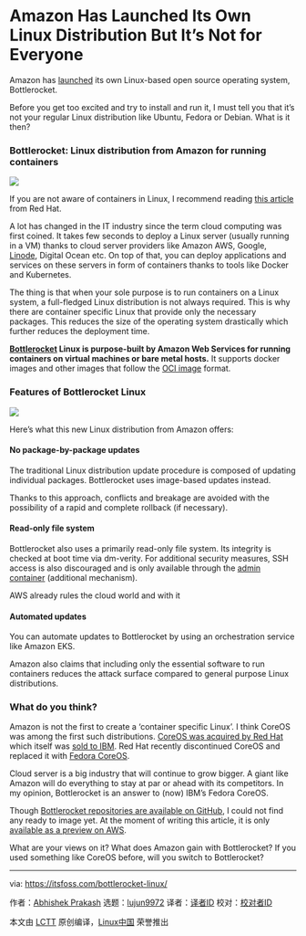[#]: collector: (lujun9972)
[#]: translator: (geekpi)
[#]: reviewer: ( )
[#]: publisher: ( )
[#]: url: ( )
[#]: subject: (Amazon Has Launched Its Own Linux Distribution But It’s Not for Everyone)
[#]: via: (https://itsfoss.com/bottlerocket-linux/)
[#]: author: (Abhishek Prakash https://itsfoss.com/author/abhishek/)

Amazon Has Launched Its Own Linux Distribution But It’s Not for Everyone
======

Amazon has [launched][1] its own Linux-based open source operating system, Bottlerocket.

Before you get too excited and try to install and run it, I must tell you that it’s not your regular Linux distribution like Ubuntu, Fedora or Debian. What is it then?

### Bottlerocket: Linux distribution from Amazon for running containers

![][2]

If you are not aware of containers in Linux, I recommend reading [this article][3] from Red Hat.

A lot has changed in the IT industry since the term cloud computing was first coined. It takes few seconds to deploy a Linux server (usually running in a VM) thanks to cloud server providers like Amazon AWS, Google, [Linode][4], Digital Ocean etc. On top of that, you can deploy applications and services on these servers in form of containers thanks to tools like Docker and Kubernetes.

The thing is that when your sole purpose is to run containers on a Linux system, a full-fledged Linux distribution is not always required. This is why there are container specific Linux that provide only the necessary packages. This reduces the size of the operating system drastically which further reduces the deployment time.

**[Bottlerocket][5] Linux is purpose-built by Amazon Web Services for running containers on virtual machines or bare metal hosts.** It supports docker images and other images that follow the [OCI image][6] format.

### Features of Bottlerocket Linux

![][7]

Here’s what this new Linux distribution from Amazon offers:

#### No package-by-package updates

The traditional Linux distribution update procedure is composed of updating individual packages. Bottlerocket uses image-based updates instead.

Thanks to this approach, conflicts and breakage are avoided with the possibility of a rapid and complete rollback (if necessary).

#### Read-only file system

Bottlerocket also uses a primarily read-only file system. Its integrity is checked at boot time via dm-verity. For additional security measures, SSH access is also discouraged and is only available through the [admin container][8] (additional mechanism).

AWS already rules the cloud world and with it

#### Automated updates

You can automate updates to Bottlerocket by using an orchestration service like Amazon EKS.

Amazon also claims that including only the essential software to run containers reduces the attack surface compared to general purpose Linux distributions.

### What do you think?

Amazon is not the first to create a ‘container specific Linux’. I think CoreOS was among the first such distributions. [CoreOS was acquired by Red Hat][9] which itself was [sold to IBM][10]. Red Hat recently discontinued CoreOS and replaced it with [Fedora CoreOS][11].

Cloud server is a big industry that will continue to grow bigger. A giant like Amazon will do everything to stay at par or ahead with its competitors. In my opinion, Bottlerocket is an answer to (now) IBM’s Fedora CoreOS.

Though [Bottlerocket repositories are available on GitHub][12], I could not find any ready to image yet. At the moment of writing this article, it is only [available as a preview on AWS][5].

What are your views on it? What does Amazon gain with Bottlerocket? If you used something like CoreOS before, will you switch to Bottlerocket?

--------------------------------------------------------------------------------

via: https://itsfoss.com/bottlerocket-linux/

作者：[Abhishek Prakash][a]
选题：[lujun9972][b]
译者：[译者ID](https://github.com/译者ID)
校对：[校对者ID](https://github.com/校对者ID)

本文由 [LCTT](https://github.com/LCTT/TranslateProject) 原创编译，[Linux中国](https://linux.cn/) 荣誉推出

[a]: https://itsfoss.com/author/abhishek/
[b]: https://github.com/lujun9972
[1]: https://aws.amazon.com/blogs/aws/bottlerocket-open-source-os-for-container-hosting/
[2]: https://i1.wp.com/itsfoss.com/wp-content/uploads/2020/03/botlerocket-logo.png?ssl=1
[3]: https://www.redhat.com/en/topics/containers/whats-a-linux-container
[4]: https://www.linode.com/
[5]: https://aws.amazon.com/bottlerocket/
[6]: https://www.opencontainers.org/
[7]: https://i1.wp.com/itsfoss.com/wp-content/uploads/2020/03/BottleRocket.png?ssl=1
[8]: https://github.com/bottlerocket-os/bottlerocket-admin-container
[9]: https://itsfoss.com/red-hat-acquires-coreos/
[10]: https://itsfoss.com/ibm-red-hat-acquisition/
[11]: https://getfedora.org/en/coreos/
[12]: https://github.com/bottlerocket-os/bottlerocket
